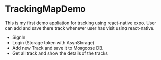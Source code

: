 # TrackingMapDemo

This is my first demo appliation for tracking using react-native expo. 
User can add and save there track whenever user has visit using react-native.
- SignIn
- Login (Storage token with AsynStorage)
- Add new Track and save it to Mongoose DB.
- Get all track and show the details of the tracks 
